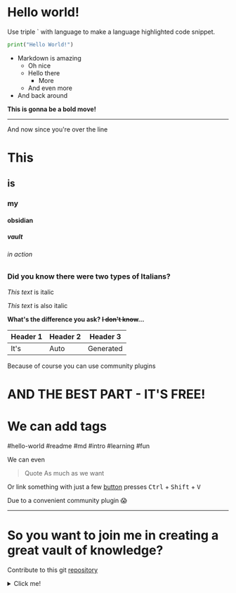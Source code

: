 # Hello world!

Use triple \` with language to make a language highlighted code snippet.

```python 
print("Hello World!")
```

 - Markdown is amazing
	 - Oh nice
	 - Hello there
		 - More
	 - And even more
- And back around


**This is gonna be a bold move!**

---
And now since you're over the line

# This 
## is 
### my 
#### obsidian 
##### vault
###### in action

### Did you know there were two types of Italians?

*This text* is italic

_This text_ is also italic

__What's the difference you ask? ~~I don't know~~…__


| Header 1 | Header 2 | Header 3  |
| -------- | -------- | --------- |
| It's     | Auto     | Generated |

Because of course you can use community plugins

# AND THE BEST PART - IT'S FREE!


# We can add tags
#hello-world #readme #md #intro #learning #fun

We can even 
> Quote
> As much as we want

Or link something with just a few [button](https://en.wikipedia.org/wiki/Jenson_Button) presses <kbd>Ctrl</kbd> + <kbd>Shift</kbd> + <kbd>V</kbd>

Due to a convenient community plugin 😱



___
# So you want to join me in creating a great vault of knowledge?

Contribute to this git [repository](https://github.com/PovilasKirna/my-obsidian-vault.git)

<details>
  <summary>Click me!</summary>
Bye
</details>


